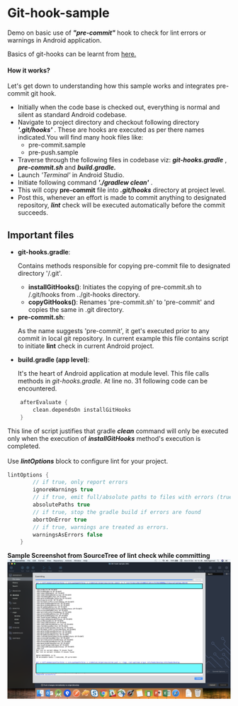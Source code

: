 # Git-hook-sample
Demo on basic use of ***"pre-commit"*** hook to check for lint errors or warnings in Android application.

Basics of git-hooks can be learnt from [here.](https://githooks.com/)

<h4>How it works?</h4>
Let's get down to understanding how this sample works and integrates pre-commit git hook.

* Initially when the code base is checked out, everything is normal and silent as standard Android codebase.
* Navigate to project directory and checkout following directory ***'.git/hooks'*** . These are hooks are executed as per there names indicated.You will find many hook files like:
    * pre-commit.sample
    * pre-push.sample
* Traverse through the following files in codebase viz: ***git-hooks.gradle*** , ***pre-commit.sh*** and ***build.gradle.***
* Launch *'Terminal'* in Android Studio.
* Initiate following command ***'./gradlew clean'*** .
* This will copy **pre-commit** file into ***.git/hooks*** directory at project level.
* Post this, whenever an effort is made to commit anything to designated repository, ***lint*** check will be executed automatically before the commit succeeds.

<h2>Important files</h2>

*   **git-hooks.gradle**: <p>Contains methods responsible for copying pre-commit file to designated directory '/.git'. 
    *   **installGitHooks()**: Initiates the copying of pre-commit.sh to /.git/hooks from ../git-hooks directory.
    *   **copyGitHooks()**: Renames 'pre-commit.sh' to 'pre-commit' and copies the same in .git directory.
*   **pre-commit.sh**: <p>As the name suggests 'pre-commit', it get's executed prior to any commit in local git repository.
    In current example this file contains script to initiate **lint** check in current Android project. 
*   **build.gradle (app level)**: <p>It's the heart of Android application at module level. This file calls methods in *git-hooks.gradle.* 
At line no. 31 following code can be encountered.
```groovy
    afterEvaluate { 
        clean.dependsOn installGitHooks
    }
```
This line of script justifies that gradle ***clean*** command will only be executed only when the execution of ***installGitHooks*** method's execution is completed.
<br><br>Use ***lintOptions*** block to configure lint for your project.
```groovy
lintOptions {
        // if true, only report errors
        ignoreWarnings true
        // if true, emit full/absolute paths to files with errors (true by default)
        absolutePaths true
        // if true, stop the gradle build if errors are found
        abortOnError true
        // if true, warnings are treated as errors.
        warningsAsErrors false
    }
```

**Sample Screenshot from SourceTree of lint check while committing**
![Sample Screenshot](/source_tree_new.png)
